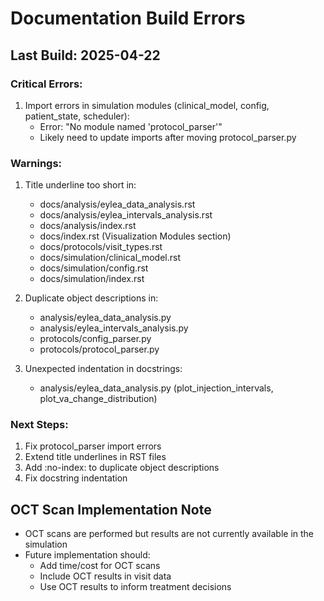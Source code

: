 # Documentation Build Errors

## Last Build: 2025-04-22

### Critical Errors:
1. Import errors in simulation modules (clinical_model, config, patient_state, scheduler):
   - Error: "No module named 'protocol_parser'"
   - Likely need to update imports after moving protocol_parser.py

### Warnings:
1. Title underline too short in:
   - docs/analysis/eylea_data_analysis.rst
   - docs/analysis/eylea_intervals_analysis.rst  
   - docs/analysis/index.rst
   - docs/index.rst (Visualization Modules section)
   - docs/protocols/visit_types.rst
   - docs/simulation/clinical_model.rst
   - docs/simulation/config.rst
   - docs/simulation/index.rst

2. Duplicate object descriptions in:
   - analysis/eylea_data_analysis.py
   - analysis/eylea_intervals_analysis.py
   - protocols/config_parser.py
   - protocols/protocol_parser.py

3. Unexpected indentation in docstrings:
   - analysis/eylea_data_analysis.py (plot_injection_intervals, plot_va_change_distribution)

### Next Steps:
1. Fix protocol_parser import errors
2. Extend title underlines in RST files
3. Add :no-index: to duplicate object descriptions
4. Fix docstring indentation

## OCT Scan Implementation Note
- OCT scans are performed but results are not currently available in the simulation
- Future implementation should:
  - Add time/cost for OCT scans
  - Include OCT results in visit data
  - Use OCT results to inform treatment decisions
